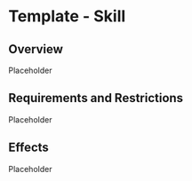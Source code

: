 # Template - Skill

## Overview

Placeholder

## Requirements and Restrictions

Placeholder

## Effects

Placeholder